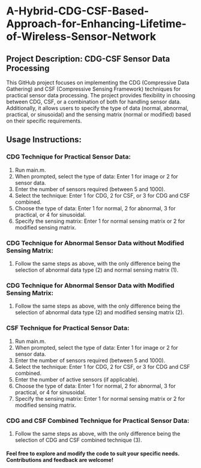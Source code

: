 # A-Hybrid-CDG-CSF-Based-Approach-for-Enhancing-Lifetime-of-Wireless-Sensor-Network
## Project Description: CDG-CSF Sensor Data Processing

This GitHub project focuses on implementing the CDG (Compressive Data Gathering) and CSF (Compressive Sensing Framework) techniques for practical sensor data processing. The project provides flexibility in choosing between CDG, CSF, or a combination of both for handling sensor data. Additionally, it allows users to specify the type of data (normal, abnormal, practical, or sinusoidal) and the sensing matrix (normal or modified) based on their specific requirements.

## Usage Instructions:

### CDG Technique for Practical Sensor Data:
1. Run main.m.
2. When prompted, select the type of data:
  Enter 1 for image or 2 for sensor data.
3. Enter the number of sensors required (between 5 and 1000).
4. Select the technique:
  Enter 1 for CDG, 2 for CSF, or 3 for CDG and CSF combined.
5. Choose the type of data:
  Enter 1 for normal, 2 for abnormal, 3 for practical, or 4 for sinusoidal.
6. Specify the sensing matrix:
  Enter 1 for normal sensing matrix or 2 for modified sensing matrix.

### CDG Technique for Abnormal Sensor Data without Modified Sensing Matrix:
1. Follow the same steps as above, with the only difference being the selection of abnormal data type (2) and normal sensing matrix (1).

### CDG Technique for Abnormal Sensor Data with Modified Sensing Matrix:
1. Follow the same steps as above, with the only difference being the selection of abnormal data type (2) and modified sensing matrix (2).

### CSF Technique for Practical Sensor Data:
1. Run main.m.
2. When prompted, select the type of data:
  Enter 1 for image or 2 for sensor data.
3. Enter the number of sensors required (between 5 and 1000).
4. Select the technique:
  Enter 1 for CDG, 2 for CSF, or 3 for CDG and CSF combined.
5. Enter the number of active sensors (if applicable).
6. Choose the type of data:
  Enter 1 for normal, 2 for abnormal, 3 for practical, or 4 for sinusoidal.
7. Specify the sensing matrix:
  Enter 1 for normal sensing matrix or 2 for modified sensing matrix.

### CDG and CSF Combined Technique for Practical Sensor Data:
1. Follow the same steps as above, with the only difference being the selection of CDG and CSF combined technique (3).


#### Feel free to explore and modify the code to suit your specific needs. Contributions and feedback are welcome!
